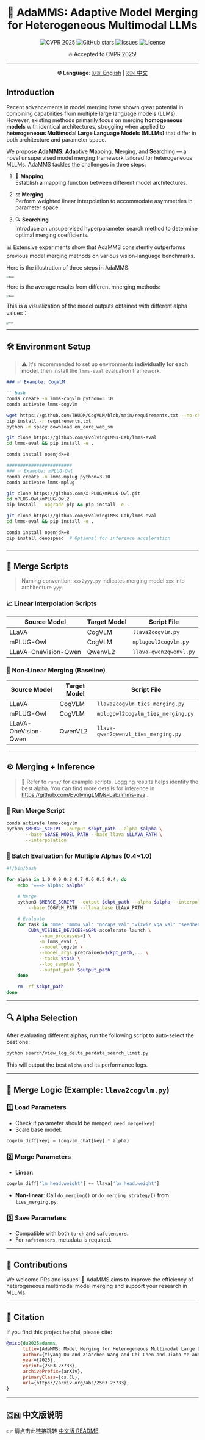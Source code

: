 <h1 align="center">🚀 AdaMMS: Adaptive Model Merging for Heterogeneous Multimodal LLMs</h1>
<p align="center">
  <img src="https://img.shields.io/badge/CVPR-2025-blue.svg" alt="CVPR 2025"/>
  <img src="https://img.shields.io/github/stars/THUNLP-MT/AdaMMS?style=social" alt="GitHub stars"/>
  <img src="https://img.shields.io/github/issues/THUNLP-MT/AdaMMS" alt="Issues"/>
  <img src="https://img.shields.io/badge/License-MIT-green.svg" alt="License"/>
</p>

<p align="center">🔥 Accepted to CVPR 2025!</p>

---

<p align="center">
  <b>🌐 Language:</b>
  <a href="https://github.com/THUNLP-MT/AdaMMS/blob/main/README.md">🇺🇸 English</a> | 
  <a href="https://github.com/THUNLP-MT/AdaMMS/blob/main/README_CH.md">🇨🇳 中文</a>
</p>

## Introduction

Recent advancements in model merging have shown great potential in combining capabilities from multiple large language models (LLMs). However, existing methods primarily focus on merging **homogeneous models** with identical architectures, struggling when applied to **heterogeneous Multimodal Large Language Models (MLLMs)** that differ in both architecture and parameter space.

We propose **AdaMMS**: **Ada**ptive **M**apping, **M**erging, and **S**earching — a novel unsupervised model merging framework tailored for heterogeneous MLLMs. AdaMMS tackles the challenges in three steps:

1. 🧠 **Mapping**  
   Establish a mapping function between different model architectures.

2. ⚖️ **Merging**  
   Perform weighted linear interpolation to accommodate asymmetries in parameter space.

3. 🔍 **Searching**  
   Introduce an unsupervised hyperparameter search method to determine optimal merging coefficients.

📊 Extensive experiments show that AdaMMS consistently outperforms previous model merging methods on various vision-language benchmarks.

Here is the illustration of three steps in AdaMMS:

<img src="assets/crop_head.jpg" alt="!Result" style="zoom: 33%;" />

Here is the average results from different mnerging methods:

<img src="assets/radar_compare.jpg" alt="!Result" style="zoom: 33%;" />

This is a visualization of the model outputs obtained with different alpha values：

<img src="assets/crop_diff.jpg" alt="Result" style="zoom: 33%;" />



---

## 🛠️ Environment Setup

> ⚠️ It's recommended to set up environments **individually for each model**, then install the `lmms-eval` evaluation framework.
>
> 

~~~markdown
### ✅ Example: CogVLM

```bash
conda create -n lmms-cogvlm python=3.10
conda activate lmms-cogvlm

wget https://github.com/THUDM/CogVLM/blob/main/requirements.txt --no-check-certificate
pip install -r requirements.txt
python -m spacy download en_core_web_sm

git clone https://github.com/EvolvingLMMs-Lab/lmms-eval
cd lmms-eval && pip install -e .

conda install openjdk=8

########################
### ✅ Example: mPLUG-Owl
conda create -n lmms-mplug python=3.10
conda activate lmms-mplug

git clone https://github.com/X-PLUG/mPLUG-Owl.git
cd mPLUG-Owl/mPLUG-Owl2
pip install --upgrade pip && pip install -e .

git clone https://github.com/EvolvingLMMs-Lab/lmms-eval
cd lmms-eval && pip install -e .

conda install openjdk=8
pip install deepspeed  # Optional for inference acceleration
~~~

### 

------

## 🔄 Merge Scripts

> Naming convention: `xxx2yyy.py` indicates merging model `xxx` into architecture `yyy`.

### 📈 Linear Interpolation Scripts

| Source Model         | Target Model | Script File            |
| -------------------- | ------------ | ---------------------- |
| LLaVA                | CogVLM       | `llava2cogvlm.py`      |
| mPLUG-Owl            | CogVLM       | `mplugowl2cogvlm.py`   |
| LLaVA-OneVision-Qwen | QwenVL2      | `llava-qwen2qwenvl.py` |

### 🧬 Non-Linear Merging (Baseline)

| Source Model         | Target Model | Script File                         |
| -------------------- | ------------ | ----------------------------------- |
| LLaVA                | CogVLM       | `llava2cogvlm_ties_merging.py`      |
| mPLUG-Owl            | CogVLM       | `mplugowl2cogvlm_ties_merging.py`   |
| LLaVA-OneVision-Qwen | QwenVL2      | `llava-qwen2qwenvl_ties_merging.py` |

------

## ⚙️ Merging + Inference

> 📝 Refer to `runs/` for example scripts. Logging results helps identify the best alpha. You can find more details for inference in https://github.com/EvolvingLMMs-Lab/lmms-eva .

### 🧪 Run Merge Script

```bash
conda activate lmms-cogvlm
python $MERGE_SCRIPT --output $ckpt_path --alpha $alpha \
       --base $BASE_MODEL_PATH --base_llava $LLAVA_PATH \
       --interpolation
```

### 🚀 Batch Evaluation for Multiple Alphas (0.4~1.0)

```bash
#!/bin/bash

for alpha in 1.0 0.9 0.8 0.7 0.6 0.5 0.4; do
    echo "===> Alpha: $alpha"
    
    # Merge
    python3 $MERGE_SCRIPT --output $ckpt_path --alpha $alpha --interpolation \
        --base COGVLM_PATH --llava_base LLAVA_PATH

    # Evaluate
    for task in "mme" "mmmu_val" "nocaps_val" "vizwiz_vqa_val" "seedbench"  "gqa" "ok_vqa" "refcoco_bbox_testA" "refcocog_bbox_test" "refcoco+_bbox_testA" "mmbench" "ocrbench" ; do
        CUDA_VISIBLE_DEVICES=$GPU accelerate launch \
            --num_processes=1 \
            -m lmms_eval \
            --model cogvlm \
            --model_args pretrained=$ckpt_path,... \
            --tasks $task \
            --log_samples \
            --output_path $output_path
    done

    rm -rf $ckpt_path
done
```

------

## 🔍 Alpha Selection

After evaluating different alphas, run the following script to auto-select the best one:

```bash
python search/view_log_delta_perdata_search_limit.py
```

This will output the best `alpha` and its performance logs.

------

## 🧩 Merge Logic (Example: `llava2cogvlm.py`)

### 1️⃣ Load Parameters

- Check if parameter should be merged: `need_merge(key)`
- Scale base model:

```python
cogvlm_diff[key] = (cogvlm_chat[key] * alpha)
```

### 2️⃣ Merge Parameters

- **Linear**:

```python
cogvlm_diff['lm_head.weight'] += llava['lm_head.weight']
```

- **Non-linear**: Call `do_merging()` or `do_merging_strategy()` from `ties_merging.py`.

### 3️⃣ Save Parameters

- Compatible with both `torch` and `safetensors`.
- For `safetensors`, metadata is required.

------

## 🤝 Contributions

We welcome PRs and issues! 🌟
 AdaMMS aims to improve the efficiency of heterogeneous multimodal model merging and support your research in MLLMs.

------

## 📄 Citation

If you find this project helpful, please cite:

```bibtex
@misc{du2025adamms,
      title={AdaMMS: Model Merging for Heterogeneous Multimodal Large Language Models with Unsupervised Coefficient Optimization}, 
      author={Yiyang Du and Xiaochen Wang and Chi Chen and Jiabo Ye and Yiru Wang and Peng Li and Ming Yan and Ji Zhang and Fei Huang and Zhifang Sui and Maosong Sun and Yang Liu},
      year={2025},
      eprint={2503.23733},
      archivePrefix={arXiv},
      primaryClass={cs.CL},
      url={https://arxiv.org/abs/2503.23733}, 
}
```

------

## 🇨🇳 中文版说明

👉 请点击此链接跳转 [中文版 README](https://github.com/THUNLP-MT/AdaMMS/blob/main/README_CH.md)
